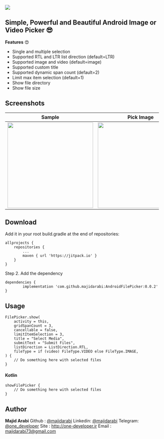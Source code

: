 

[![](https://jitpack.io/v/MajidArabi/FilePicker.svg)](https://jitpack.io/#MajidArabi/FilePicker)

## Simple, Powerful and Beautiful Android Image or Video Picker 😎
**Features** 😍
 - Single and multiple selection
 - Supported RTL and LTR list direction (default=LTR)
 - Supported image and video (default=image)
 - Supported custom title
 - Supported dynamic span count (default=2)
 - Limit max item selection (default=1)
 - Show file directory
 - Show file size

## Screenshots

| Sample | Pick Image | Pick Video
|--|--|--|
| <img src="https://github.com/MajidArabi/FilePicker/blob/master/screenshots/sample.png" width="280" /> | <img src="https://github.com/MajidArabi/FilePicker/blob/master/screenshots/pick-image.png" width="280" /> | <img src="https://github.com/MajidArabi/FilePicker/blob/master/screenshots/pick-video.png" width="280" />

## Download

Add it in your root build.gradle at the end of repositories:

	allprojects {
		repositories {
			...
			maven { url 'https://jitpack.io' }
		}
	}
  
Step 2. Add the dependency

	dependencies {
	        implementation 'com.github.majidarabi:AndroidFilePicker:0.0.2'
	}

## Usage
	
	FilePicker.show(
	    activity = this,
	    gridSpanCount = 3,
	    cancellable = false,
	    limitItemSelection = 3,
	    title = "Select Media",
	    submitText = "Submit Files",
	    listDirection = ListDirection.RTL,
	    fileType = if (video) FileType.VIDEO else FileType.IMAGE,
	) {
		// Do something here with selected files
	}

#### Kotlin

	showFilePicker { 
		// Do something here with selected files
	}

## Author

**Majid Arabi**
Github : [@majidarabi](https://github.com/MajidArabi)
Linkedin: [@majidarabi](https://www.linkedin.com/in/majid-arabi-673855129/)
Telegram: [@one_developer](https://t.me/one_developer)
Site : http://one-developer.ir
Email : majidarabi73@gmail.com
